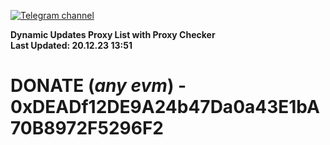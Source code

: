 [![Telegram channel](https://img.shields.io/endpoint?url=https://runkit.io/damiankrawczyk/telegram-badge/branches/master?url=https://t.me/n4z4v0d)](https://t.me/n4z4v0d) 

**Dynamic Updates Proxy List with Proxy Checker**  
**Last Updated: 20.12.23 13:51**

# DONATE (_any evm_) - 0xDEADf12DE9A24b47Da0a43E1bA70B8972F5296F2
